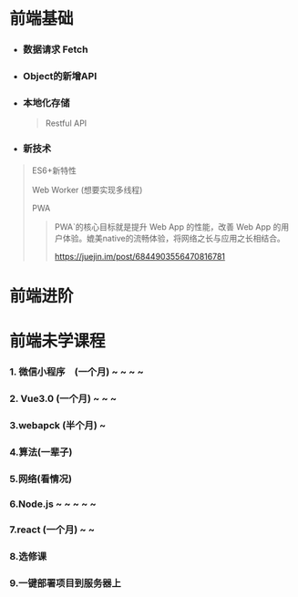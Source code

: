 # 前端基础



- ### 数据请求 Fetch

- ###  Object的新增API

- ### 本地化存储

  > Restful API

- ### 新技术

> ES6+新特性
>
> Web Worker  (想要实现多线程)
>
> PWA
>
> > PWA`的核心目标就是提升 Web App 的性能，改善 Web App 的用户体验。媲美native的流畅体验，将网络之长与应用之长相结合。
> >
> > https://juejin.im/post/6844903556470816781

# 前端进阶







# 前端未学课程

### 1. 微信小程序　(一个月) ~ ~ ~ ~

### 2. Vue3.0 (一个月)  ~ ~ ~

### 3.webapck (半个月)   ~

### 4.算法(一辈子)

### 5.网络(看情况)

### 6.Node.js ~ ~ ~ ~ ~

### 7.react (一个月)  ~ ~

### 8.选修课

### 9.一键部署项目到服务器上



### 







​	

